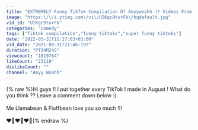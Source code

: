 ```yaml
---
title: "EXTREMELY Funny TikTok Compilation Of Amyywoahh !! Videos From AUGUST 2021 !! *relatable tiktoks*"
image: "https:\/\/i.ytimg.com\/vi\/UIKgc9turFk\/hqdefault.jpg"
vid_id: "UIKgc9turFk"
categories: "Comedy"
tags: ["Tiktok compilation","funny tiktoks","super funny tiktoks"]
date: "2022-05-31T11:27:03+03:00"
vid_date: "2021-08-31T21:46:19Z"
duration: "PT34M24S"
viewcount: "1819764"
likeCount: "23119"
dislikeCount: ""
channel: "Amyy Woahh"
---
```

{% raw %}Hi guys !! I put together every TikTok I made in August ! What do you think ?? Leave a comment down below :)<br /><br />Me Llamabean &amp; Fluffbean love you so much !!!<br /><br />❤️🦙❤️🦙❤️🦙{% endraw %}
